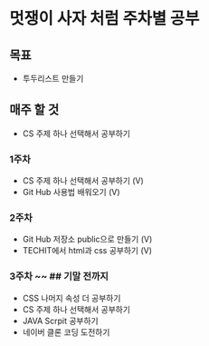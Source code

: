 # 멋쟁이 사자 처럼 주차별 공부

## 목표
 
  - 투두리스트 만들기

## 매주 할 것

- CS 주제 하나 선택해서 공부하기
### 1주차

- CS 주제 하나 선택해서 공부하기 (V)
- Git Hub 사용법 배워오기 (V)

### 2주차

- Git Hub 저장소 public으로 만들기 (V)
- TECHIT에서 html과 css 공부하기 (V)

### 3주차 ~~ ## 기말 전까지

- CSS 나머지 속성 더 공부하기
- CS 주제 하나 선택해서 공부하기
- JAVA Scrpit 공부하기
- 네이버 클론 코딩 도전하기